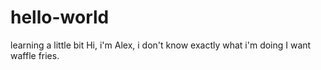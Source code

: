 # hello-world
learning a little bit
Hi, i'm Alex, i don't know exactly what i'm doing
I want waffle fries.
